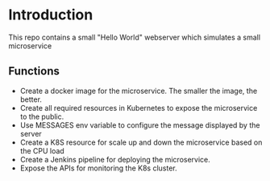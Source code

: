 

# Introduction

This repo contains a small "Hello World" webserver which simulates a small microservice

## Functions


 - Create a docker image for the microservice. The smaller the image, the better.
 - Create all required resources in Kubernetes to expose the microservice to the public. 
 - Use MESSAGES env variable to configure the message displayed by the server
 - Create a K8S resource for scale up and down the microservice based on the CPU load
 - Create a Jenkins pipeline for deploying the microservice.
 - Expose the APIs for monitoring the K8s cluster.

